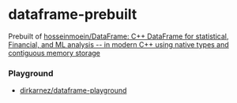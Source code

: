 dataframe-prebuilt
==================
Prebuilt of [hosseinmoein/DataFrame: C++ DataFrame for statistical, Financial, and ML analysis -- in modern C++ using native types and contiguous memory storage](https://github.com/hosseinmoein/DataFrame)

### Playground
- [dirkarnez/dataframe-playground](https://github.com/dirkarnez/dataframe-playground)
